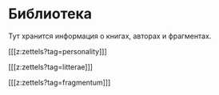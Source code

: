 # Библиотека
Тут хранится информация о книгах, авторах и фрагментах.

[[[z:zettels?tag=personality]]]

[[[z:zettels?tag=litterae]]]

[[[z:zettels?tag=fragmentum]]]
